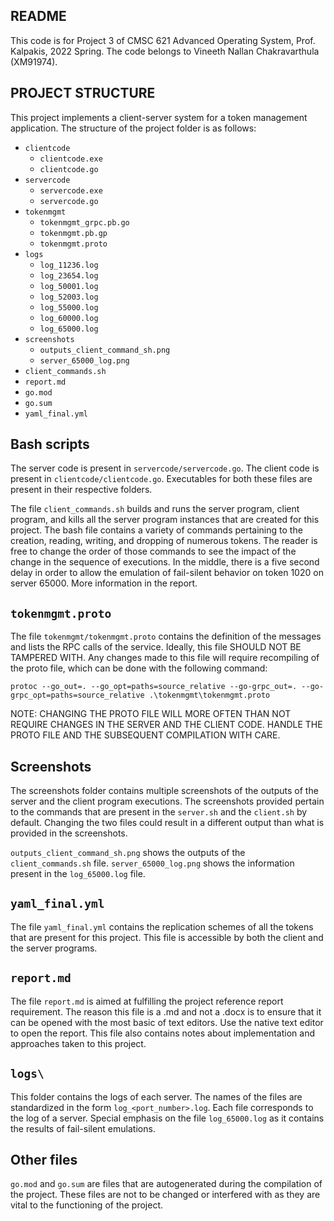 README
-------------------------

This code is for Project 3 of CMSC 621 Advanced Operating System, Prof. Kalpakis, 2022 Spring. The code belongs to Vineeth Nallan Chakravarthula (XM91974).

PROJECT STRUCTURE
-------------------------
This project implements a client-server system for a token management application. The structure of the project folder is as follows:

* `clientcode`
  * `clientcode.exe`
  * `clientcode.go`
* `servercode`
  * `servercode.exe`
  * `servercode.go`
* `tokenmgmt`
  * `tokenmgmt_grpc.pb.go`
  * `tokenmgmt.pb.gp`
  * `tokenmgmt.proto`
* `logs`
  * `log_11236.log`
  * `log_23654.log`
  * `log_50001.log`
  * `log_52003.log`
  * `log_55000.log`
  * `log_60000.log`
  * `log_65000.log`
* `screenshots`
  * `outputs_client_command_sh.png`
  * `server_65000_log.png`
* `client_commands.sh`
* `report.md`
* `go.mod`
* `go.sum`
* `yaml_final.yml`


Bash scripts
-------------------------
The server code is present in `servercode/servercode.go`.
The client code is present in `clientcode/clientcode.go`.
Executables for both these files are present in their respective folders.

The file `client_commands.sh` builds and runs the server program, client program, and kills all the server program instances that are created for this project. The bash file contains a variety of commands pertaining to the creation, reading, writing, and dropping of numerous tokens. The reader is free to change the order of those commands to see the impact of the change in the sequence of executions. In the middle, there is a five second delay in order to allow the emulation of fail-silent behavior on token 1020 on server 65000. More information in the report.


`tokenmgmt.proto`
-------------------------
The file `tokenmgmt/tokenmgmt.proto` contains the definition of the messages and lists the RPC calls of the service. Ideally, this file SHOULD NOT BE TAMPERED WITH. Any changes made to this file will require recompiling of the proto file, which can be done with the following command:

`protoc --go_out=. --go_opt=paths=source_relative --go-grpc_out=. --go-grpc_opt=paths=source_relative .\tokenmgmt\tokenmgmt.proto`

NOTE: CHANGING THE PROTO FILE WILL MORE OFTEN THAN NOT REQUIRE CHANGES IN THE SERVER AND THE CLIENT CODE. HANDLE THE PROTO FILE AND THE SUBSEQUENT COMPILATION WITH CARE.


Screenshots
-------------------------
The screenshots folder contains multiple screenshots of the outputs of the server and the client program executions. The screenshots provided pertain to the commands that are present in the `server.sh` and the `client.sh` by default. Changing the two files could result in a different output than what is provided in the screenshots.

`outputs_client_command_sh.png` shows the outputs of the `client_commands.sh` file.
`server_65000_log.png` shows the information present in the `log_65000.log` file.


`yaml_final.yml`
-------------------------
The file `yaml_final.yml` contains the replication schemes of all the tokens that are present for this project. This file is accessible by both the client and the server programs.


`report.md`
-------------------------
The file `report.md` is aimed at fulfilling the project reference report requirement. The reason this file is a .md and not a .docx is to ensure that it can be opened with the most basic of text editors. Use the native text editor to open the report. This file also contains notes about implementation and approaches taken to this project.


`logs\`
-------------------------
This folder contains the logs of each server. The names of the files are standardized in the form `log_<port_number>.log`. Each file corresponds to the log of a server. Special emphasis on the file `log_65000.log` as it contains the results of fail-silent emulations. 


Other files
-------------------------
`go.mod` and `go.sum` are files that are autogenerated during the compilation of the project. These files are not to be changed or interfered with as they are vital to the functioning of the project.